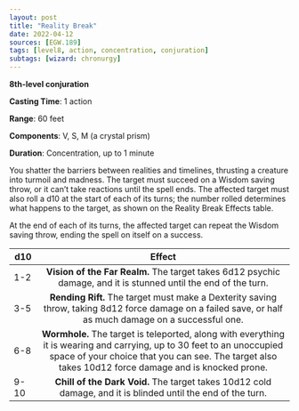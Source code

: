```yaml
---
layout: post
title: "Reality Break"
date: 2022-04-12
sources: [EGW.189]
tags: [level8, action, concentration, conjuration]
subtags: [wizard: chronurgy]
---
```


**8th-level conjuration**

**Casting Time**: 1 action

**Range**: 60 feet

**Components**: V, S, M (a crystal prism)

**Duration**: Concentration, up to 1 minute

You shatter the barriers between realities and timelines, thrusting a creature into turmoil and madness. The target must succeed on a Wisdom saving throw, or it can’t take reactions until the spell ends. The affected target must also roll a d10 at the start of each of its turns; the number rolled determines what happens to the target, as shown on the Reality Break Effects table.

At the end of each of its turns, the affected target can repeat the Wisdom saving throw, ending the spell on itself on a success.

|d10  |Effect     |
|-----|:---------:|
|1-2  |**Vision of the Far Realm.** The target takes 6d12 psychic damage, and it is stunned until the end of the turn.|
|3-5  |**Rending Rift.** The target must make a Dexterity saving throw, taking 8d12 force damage on a failed save, or half as much damage on a successful one.|
|6-8  |**Wormhole.** The target is teleported, along with everything it is wearing and carrying, up to 30 feet to an unoccupied space of your choice that you can see. The target also takes 10d12 force damage and is knocked prone.
|9-10 |**Chill of the Dark Void.** The target takes 10d12 cold damage, and it is blinded until the end of the turn.|
